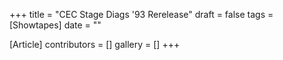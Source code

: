 +++
title = "CEC Stage Diags '93 Rerelease"
draft = false
tags = [Showtapes]
date = ""

[Article]
contributors = []
gallery = []
+++